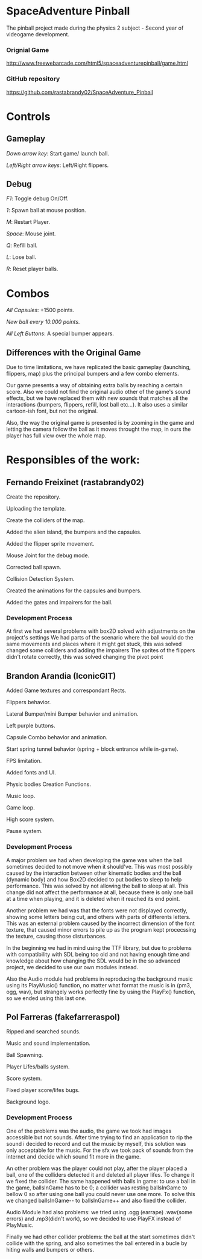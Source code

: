 # SpaceAdventure Pinball

The pinball project made during the physics 2 subject - Second year of videogame development.

### Orignial Game

http://www.freewebarcade.com/html5/spaceadventurepinball/game.html


### GitHub repository

https://github.com/rastabrandy02/SpaceAdventure_Pinball


# Controls

## Gameplay

*Down arrow key*: Start game/ launch ball.

*Left/Right arrow keys*: Left/Right flippers.

## Debug

*F1*: Toggle debug On/Off.

*1*: Spawn ball at mouse position.

*M*: Restart Player.

*Space*: Mouse joint.

*Q*: Refill ball.

*L*: Lose ball.

*R*: Reset player balls.

# Combos

*All Capsules*: +1500 points.

*New ball every 10.000 points.*

*All Left Buttons*: A special bumper appears.



## Differences with the Original Game

Due to time limitations, we have replicated  the basic gameplay (launching, flippers, map) plus the principal bumpers and a few combo elements.

Our game presents a way of obtaining extra balls by reaching a certain score. Also we could not find the original audio other of the game's sound effects, but we have replaced them with new sounds that matches all the interactions (bumpers, flippers, refill, lost ball etc...). It also uses a similar cartoon-ish font, but not the original.

Also, the way the original game is presented is by zooming in the game and letting the camera follow the ball as it moves throught the map, in ours the player has full view over the whole map.

# Responsibles of the work:

## Fernando Freixinet (rastabrandy02)

Create the repository.

Uploading the template.

Create the colliders of the map.

Added the alien island, the bumpers and the capsules.

Added the flipper sprite movement.

Mouse Joint for the debug mode.

Corrected ball spawn.

Collision Detection System.

Created the animations for the capsules and bumpers.

Added the gates and impairers for the ball.

### Development Process
At first we had several problems with box2D solved with adjustments on the project's settings
We had parts of the scenario where the ball would do the same movements and places where it might get stuck, this was solved changed some colliders and adding the impairers
The sprites of the flippers didn't rotate correctly, this was solved changing the pivot point


## Brandon Arandia (IconicGIT)

Added Game textures and correspondant Rects.

Flippers behavior.

Lateral Bumper/mini Bumper behavior and animation.

Left purple buttons.

Capsule Combo behavior and animation.

Start spring tunnel behavior (spring + block entrance while in-game).

FPS limitation.

Added fonts and UI.

Physic bodies Creation Functions.

Music loop.

Game loop.

High score system.

Pause system.

### Development Process

A major problem we had when developing the game was when the ball sometimes decided to not move when it should've. This was most possibly caused by the interaction between other kinematic bodies and the ball (dynamic body) and how Box2D decided to put bodies to sleep to help performance. This was solved by not allowing the ball to sleep at all. This change did not affect the performance at all, because there is only one ball at a time when playing, and it is deleted when it reached its end point.

Another problem we had was that the fonts were not displayed correctly, showing some letters being cut, and others with parts of differents letters. This was an external problem caused by the incorrect dimension of the font texture, that caused minor errors to pile up as the program kept procecssing the texture, causing those disturbances.

In the beginning we had in mind using the TTF library, but due to problems with compatibility with SDL being too old and not having enough time and knowledge about how changing the SDL would be in the so advanced project, we decided to use our own modules instead.

Also the Audio module had problems in reproducing the background music using its PlayMusic() function, no matter what format the music is in (pm3, ogg, wav), but strangely works perfectly fine by using the PlayFx() function, so we ended using this last one.

## Pol Farreras (fakefarreraspol)

Ripped and searched sounds.

Music and sound implementation.

Ball Spawning.

Player Lifes/balls  system.

Score system.

Fixed player score/lifes bugs.

Background logo.

### Development Process

One of the problems was the audio, the game we took had images accessible but not sounds. After time trying to find an application to rip the sound i decided to record and cut the music by myself, this solution was only acceptable for the music. For the sfx we took pack of sounds from the internet and decide which sound fit more in the game.

An other problem was the player could not play, after the player placed a ball, one of the colliders detected it and deleted all player lifes. To change it we fixed the collider. The same happened with balls in game: to use a ball in the game, ballsInGame has to be 0; a collider was resting ballsInGame to bellow 0 so after using one ball you could never use one more. To solve this we changed ballsInGame-- to ballsInGame++ and also fixed the collider.

Audio Module had also problems: we tried using .ogg (earrape) .wav(some errors) and .mp3(didn't work), so we decided to use PlayFX instead of PlayMusic.

Finally we had other collider problems: the ball at the start sometimes didn't collide with the spring, and also sometimes the ball entered in a bucle by hiting walls and bumpers or others. 








